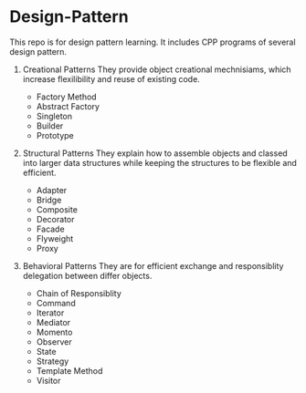# Design-Pattern
This repo is for design pattern learning. It includes CPP programs of several design pattern.


1. Creational Patterns
   They provide object creational mechnisiams, which increase flexilibility and reuse of existing code.
   - Factory Method
   - Abstract Factory
   - Singleton
   - Builder
   - Prototype

2. Structural Patterns
   They explain how to assemble objects and classed into larger data structures while keeping the structures to be flexible and efficient.
   - Adapter
   - Bridge
   - Composite
   - Decorator
   - Facade
   - Flyweight
   - Proxy

3. Behavioral Patterns
   They are for efficient exchange and responsiblity delegation between differ objects.
   - Chain of Responsiblity
   - Command
   - Iterator
   - Mediator
   - Momento
   - Observer
   - State
   - Strategy
   - Template Method
   - Visitor
